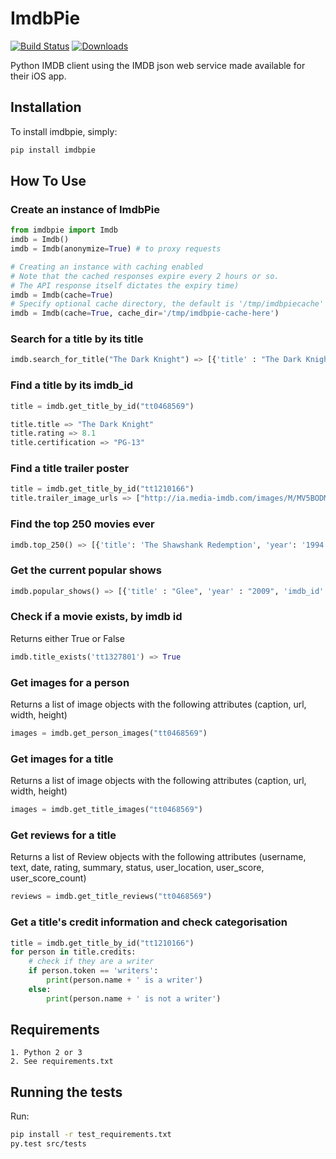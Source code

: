 # ImdbPie
[![Build Status](https://travis-ci.org/richardasaurus/imdb-pie.png?branch=master)](https://travis-ci.org/richardasaurus/imdb-pie)
[![Downloads](https://pypip.in/d/imdbpie/badge.png)](https://crate.io/packages/imdbpie/)

Python IMDB client using the IMDB json web service made available for their iOS app.

## Installation

To install imdbpie, simply:
```bash
pip install imdbpie
```

## How To Use

### Create an instance of ImdbPie
```python
from imdbpie import Imdb
imdb = Imdb()
imdb = Imdb(anonymize=True) # to proxy requests

# Creating an instance with caching enabled
# Note that the cached responses expire every 2 hours or so.
# The API response itself dictates the expiry time)
imdb = Imdb(cache=True)
# Specify optional cache directory, the default is '/tmp/imdbpiecache'
imdb = Imdb(cache=True, cache_dir='/tmp/imdbpie-cache-here')
```

### Search for a title by its title
```python
imdb.search_for_title("The Dark Knight") => [{'title' : "The Dark Knight", 'year' :  "2008", 'imdb_id' : "tt0468569"}, {'title' : "Batman Unmasked", ...}]
```
### Find a title by its imdb_id
```python
title = imdb.get_title_by_id("tt0468569")

title.title => "The Dark Knight"
title.rating => 8.1
title.certification => "PG-13"
```

### Find a title trailer poster
```python
title = imdb.get_title_by_id("tt1210166")
title.trailer_image_urls => ["http://ia.media-imdb.com/images/M/MV5BODM1NDMxMTI3M15BMl5BanBnXkFtZTcwMDAzODY1Ng@@._V1_.jpg",...]
```

### Find the top 250 movies ever
```python
imdb.top_250() => [{'title': 'The Shawshank Redemption', 'year': '1994', 'type': 'feature', 'rating': 9.3,...}, ...]
```

### Get the current popular shows
```python
imdb.popular_shows() => [{'title' : "Glee", 'year' : "2009", 'imdb_id' => "tt1327801"}, {'title' : "Dexter", ...}]
```
### Check if a movie exists, by imdb id
Returns either True or False
```python
imdb.title_exists('tt1327801') => True
```

### Get images for a person
Returns a list of image objects with the following attributes (caption, url, width, height)
```python
images = imdb.get_person_images("tt0468569")
```
### Get images for a title
Returns a list of image objects with the following attributes (caption, url, width, height)
```python
images = imdb.get_title_images("tt0468569")
```
### Get reviews for a title
Returns a list of Review objects with the following attributes (username, text, date, rating, summary, status, user_location, user_score, user_score_count)
```python
reviews = imdb.get_title_reviews("tt0468569")
```

### Get a title's credit information and check categorisation
```python
title = imdb.get_title_by_id("tt1210166")
for person in title.credits:
    # check if they are a writer
    if person.token == 'writers':
        print(person.name + ' is a writer')
    else:
        print(person.name + ' is not a writer')
```

## Requirements

    1. Python 2 or 3
    2. See requirements.txt

## Running the tests

Run:

```bash
pip install -r test_requirements.txt
py.test src/tests
```


